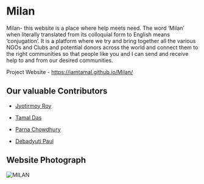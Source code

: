 # Milan
Milan- this website is a place where help meets need. The word ‘Milan’ when literally translated from its colloquial form to English means ‘conjugation’. It is a platform where we try and bring together all the various NGOs and Clubs and potential donors across the world and connect them to the right communities so that people like you and I can send and receive help to and from our desired communities.

Project Website - https://iamtamal.github.io/Milan/


## Our valuable Contributors

- [Jyotirmoy Roy](https://github.com/ItsRoy69)

- [Tamal Das](https://github.com/IAmTamal)

- [Parna Chowdhury](https://github.com/ParnaChowdhury17)

- [Debadyuti Paul](https://github.com/DebadyutiPaul)

##  Website Photograph 

![MILAN](https://user-images.githubusercontent.com/78967360/139258204-5c7f5bdf-39f9-41f9-9e3f-c1184517e1b7.jpeg)



